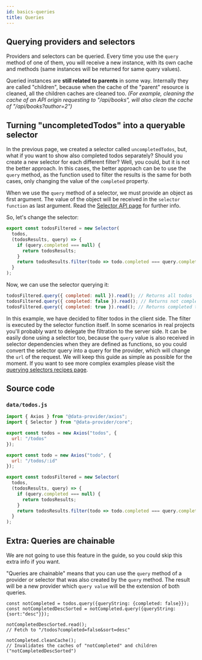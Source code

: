 ```yaml
---
id: basics-queries
title: Queries
---
```


## Querying providers and selectors

Providers and selectors can be queried. Every time you use the `query` method of one of them, you will receive a new instance, with its own cache and methods (same instances will be returned for same query values).

Queried instances are __still related to parents__ in some way. Internally they are called "children", because when the cache of the "parent" resource is cleaned, all the children caches are cleaned too. _(For example, cleaning the cache of an API origin requesting to "/api/books", will also clean the cache of "/api/books?author=2")_

## Turning "uncompletedTodos" into a queryable selector

In the previous page, we created a selector called `uncompletedTodos`, but, what if you want to show also completed todos separately? Should you create a new selector for each different filter? Well, you could, but it is not the better approach. In this cases, the better approach can be to use the `query` method, as the function used to filter the results is the same for both cases, only changing the value of the `completed` property.

When we use the `query` method of a selector, we must provide an object as first argument. The value of the object will be received in the `selector function` as last argument. Read the [Selector API page](api-selector.md) for further info.

So, let's change the selector:

```javascript
export const todosFiltered = new Selector(
  todos,
  (todosResults, query) => {
    if (query.completed === null) {
      return todosResults;
    }
    return todosResults.filter(todo => todo.completed === query.completed)
  }
);
```

Now, we can use the selector querying it:

```javascript
todosFiltered.query({ completed: null }).read(); // Returns all todos
todosFiltered.query({ completed: false }).read(); // Returns not completed todos
todosFiltered.query({ completed: true }).read(); // Returns completed todos
```

In this example, we have decided to filter todos in the client side. The filter is executed by the selector function itself. In some scenarios in real projects you'll probably want to delegate the filtration to the server side. It can be easily done using a selector too, because the `query` value is also received in selector dependencies when they are defined as functions, so you could convert the selector query into a query for the provider, which will change the `url` of the request. We will keep this guide as simple as possible for the moment. If you want to see more complex examples please visit the [querying selectors recipes page](recipes-querying-selectors.md).

## Source code

### `data/todos.js`

```javascript
import { Axios } from "@data-provider/axios";
import { Selector } from "@data-provider/core";

export const todos = new Axios("todos", {
  url: "/todos"
});

export const todo = new Axios("todo", {
  url: "/todos/:id"
});

export const todosFiltered = new Selector(
  todos,
  (todosResults, query) => {
    if (query.completed === null) {
      return todosResults;
    }
    return todosResults.filter(todo => todo.completed === query.completed)
  }
);
```

## Extra: Queries are chainable

We are not going to use this feature in the guide, so you could skip this extra info if you want.

"Queries are chainable" means that you can use the `query` method of a provider or selector that was also created by the `query` method. The result will be a new provider which `query value` will be the extension of both queries.

```
const notCompleted = todos.query({queryString: {completed: false}});
const notCompletedDescSorted = notCompleted.query({queryString: {sort:"desc"}});

notCompletedDescSorted.read();
// Fetch to "/todos?completed=false&sort=desc"

notCompleted.cleanCache();
// Invalidates the caches of "notCompleted" and children ("notCompletedDescSorted")
```
